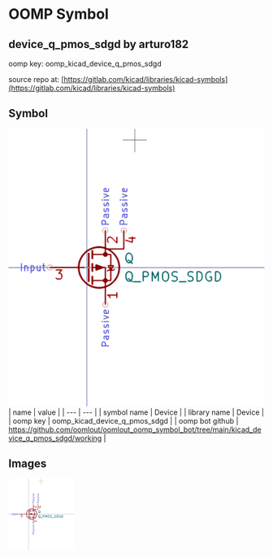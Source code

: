 # OOMP Symbol  
## device_q_pmos_sdgd  by arturo182  
  
oomp key: oomp_kicad_device_q_pmos_sdgd  
  
source repo at: [https://gitlab.com/kicad/libraries/kicad-symbols](https://gitlab.com/kicad/libraries/kicad-symbols)  
## Symbol  
  
[![working.png](working_600.png)](working.png)  
| name | value | 
| --- | --- | 
| symbol name | Device | 
| library name | Device | 
| oomp key | oomp_kicad_device_q_pmos_sdgd | 
| oomp bot github | https://github.com/oomlout/oomlout_oomp_symbol_bot/tree/main/kicad_device_q_pmos_sdgd/working | 
## Images  
  
[![working.png](working_140.png)](working.png)  
